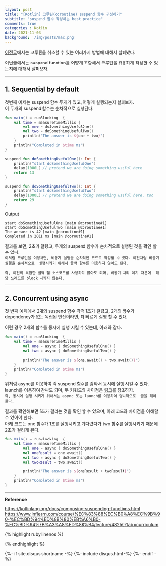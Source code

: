 ```yaml
---
layout: post
title: "[Kotlin] 코루틴(coroutine) suspend 함수 구성하기" 
subtitle: "suspend 함수 작성하는 best practice"    
comments: true
categories : Kotlin
date: 2021-11-03
background: '/img/posts/mac.png'
---
```


[이전글](https://wonyong-jang.github.io/kotlin/2021/11/02/Kotlin-cancellation-timeouts.html)에서는 
코루틴을 취소할 수 있는 여러가지 방법에 대해서 살펴봤다.   

이번글에서는 suspend function을 어떻게 조합해서 코루틴을 유용하게 
작성할 수 있는지에 대해서 살펴보자.   

- - - 

## 1. Sequential by default    

첫번째 예제는 suspend 함수 두개가 있고, 어떻게 실행되는지 살펴보자.   
이 두개의 suspend 함수는 순차적으로 실행된다.   


```kotlin
fun main() = runBlocking  {
    val time = measureTimeMillis {
        val one = doSomethingUsefulOne()
        val two = doSomethingUsefulTwo()
        println("The answer is ${one + two}")
    }
    println("Completed in $time ms")
}

suspend fun doSomethingUsefulOne(): Int {
    println("start doSomethingUsefulOne")
    delay(1000L) // pretend we are doing something useful here
    return 13
}

suspend fun doSomethingUsefulTwo(): Int {
    println("start doSomethingUsefulTwo")
    delay(1000L) // pretend we are doing something useful here, too
    return 29
}
```   

Output  

```
start doSomethingUsefulOne [main @coroutine#1]
start doSomethingUsefulTwo [main @coroutine#1]
The answer is 42 [main @coroutine#1]
Completed in 2011 ms [main @coroutine#1]
```   

결과를 보면, 2초가 걸렸고, 두개의 suspend 함수가 순차적으로 실행된 것을 
확인 할 수 있다.   
`이처럼 코루틴을 이용하면, 비동기 실행을 순차적인 코드로 작성할 수 있다. 이전처럼 비동기 실행을 순차적으로 
실행시키기 위해서 콜백 함수를 이용하지 않아도 된다.`    

`즉, 이전의 복잡한 콜백 헬 소스코드를 사용하지 않아도 되며, 비동기 처리 이기 때문에 
해당 쓰레드를 block 시키지 않는다.`    

- - - 

## 2. Concurrent using async   

첫 번째 예제에서 2개의 suspend 함수 각각 1초가 걸렸고, 2개의 함수가 
dependency가 없는 독립된 연산이라면, 더 빠르게 실행 할 수 있다.   

이런 경우 2개의 함수를 동시에 실행 시킬 수 있는데, 아래와 같다.   

```kotlin
fun main() = runBlocking  {
    val time = measureTimeMillis {
        val one = async { doSomethingUsefulOne() }
        val two = async { doSomethingUsefulTwo() }
        
        println("The answer is ${one.await() + two.await()}")
    }
    println("Completed in $time ms")
}
```   

위처럼 async를 이용하여 각 suspend 함수를 감싸서 동시에 실행 시킬 수 있다.   
launch를 이용하여 감싸도 되며, 두 키워드의 차이점은 [링크](https://wonyong-jang.github.io/kotlin/2021/11/01/Kotlin-coroutine3.html)를 
참조하자.    
`즉, 동시에 실행 시키기 위해서는 async 또는 launch를 이용하여 명시적으로 
콜을 해야 한다.`    

결과를 확인해보면 1초가 걸리는 것을 확인 할 수 있으며, 
    아래 코드와 차이점을 이해할 수 있어야 한다.   
아래 코드는 one 함수가 1초를 실행시키고 기다렸다가 two 함수를 
실행시키기 때문에 2초가 걸리게 된다.    


```kotlin
fun main() = runBlocking  {
    val time = measureTimeMillis {
        val one = async { doSomethingUsefulOne() }
        val oneResult = one.await()
        val two = async { doSomethingUsefulTwo() }
        val twoResult = two.await()

        println("The answer is ${oneResult + twoResult}")
    }
    println("Completed in $time ms")
}
```




- - - 

**Reference**     

<https://kotlinlang.org/docs/composing-suspending-functions.html>   
<https://www.inflearn.com/course/%EC%83%88%EC%B0%A8%EC%9B%90-%EC%BD%94%ED%8B%80%EB%A6%B0-%EC%BD%94%EB%A3%A8%ED%8B%B4/lecture/48250?tab=curriculum>   


{% highlight ruby linenos %}

{% endhighlight %}


{%- if site.disqus.shortname -%}
    {%- include disqus.html -%}
{%- endif -%}
